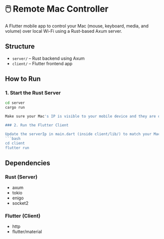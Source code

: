 # 🖱️ Remote Mac Controller

A Flutter mobile app to control your Mac (mouse, keyboard, media, and volume) over local Wi-Fi using a Rust-based Axum server.

## Structure

- `server/` – Rust backend using Axum
- `client/` – Flutter frontend app

## How to Run

### 1. Start the Rust Server

```bash
cd server
cargo run

Make sure your Mac's IP is visible to your mobile device and they are on the same Wi-Fi network.

### 2. Run the Flutter Client

Update the serverIp in main.dart (inside client/lib/) to match your Mac’s local IP address.
```bash
cd client
flutter run
```
## Dependencies

### Rust (Server)
- axum
- tokio
- enigo
- socket2

### Flutter (Client)
- http
- flutter/material

